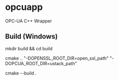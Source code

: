 # opcuapp

OPC-UA C++ Wrapper

## Build (Windows)

mkdir build && cd build

cmake .. "-DOPENSSL_ROOT_DIR=open_ssl_path" "-DOPCUA_ROOT_DIR=ustack_path"

cmake --build .
